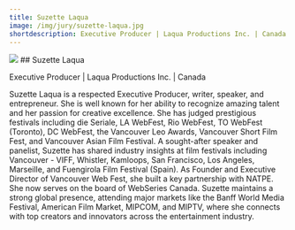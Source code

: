 ```yaml
---
title: Suzette Laqua
image: /img/jury/suzette-laqua.jpg
shortdescription: Executive Producer | Laqua Productions Inc. | Canada
---
```

<img src="/img/jury/suzette-laqua.jpg">
## Suzette Laqua 

Executive Producer | Laqua Productions Inc. | Canada

Suzette Laqua is a respected Executive Producer, writer, speaker, and entrepreneur. She is well known for her ability to recognize amazing talent and her passion for creative excellence. She has judged prestigious festivals including die Seriale, LA WebFest, Rio WebFest, TO WebFest (Toronto), DC WebFest, the Vancouver Leo Awards, Vancouver Short Film Fest, and Vancouver Asian Film Festival. A sought-after speaker and panelist, Suzette has shared industry insights at film festivals including Vancouver - VIFF, Whistler, Kamloops, San Francisco, Los Angeles, Marseille, and Fuengirola Film Festival (Spain). As Founder and Executive Director of Vancouver Web Fest, she built a key partnership with NATPE. She now serves on the board of WebSeries Canada. Suzette maintains a strong global presence, attending major markets like the Banff World Media Festival, American Film Market, MIPCOM, and MIPTV, where she connects with top creators and innovators across the entertainment industry.